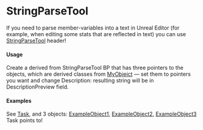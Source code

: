 # StringParseTool

If you need to parse member-variables into a text in Unreal Editor (for example, when editing some stats that are reflected in text) you can use [StringParseTool](../Source/Demo/StringParseTool.h) header!

#### Usage
Create a derived from StringParseTool BP that has three pointers to the objects, which are derived classes from [MyObjejct](../Source/Demo/MyObjejct.h) — set them to pointers you want and change Description: resulting string will be in DescriptionPreview field.

#### Examples
See [Task](../Content/Demo/StringParseToolExample.uasset), and 3 objects: [ExampleObject1](../Source/Demo/ExampleObject1.h), [ExampleObject2](../Source/Demo/ExampleObject2.h), [ExampleObject3](../Content/Demo/ExampleObject3.uasset) Task points to!
